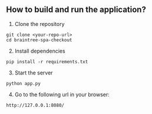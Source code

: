 ## How to build and run the application?

1. Clone the repository
```
git clone <your-repo-url>
cd braintree-spa-checkout
```
2. Install dependencies
```
pip install -r requirements.txt
```
3. Start the server
```
python app.py
```
4. Go to the following url in your browser:
```
http://127.0.0.1:8080/
```